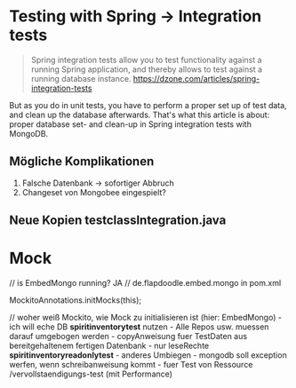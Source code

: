 Testing with Spring -> Integration tests
===================

> Spring integration tests allow you to test functionality against a running Spring application, and thereby allows to test against a running database instance. 
<https://dzone.com/articles/spring-integration-tests>

But as you do in unit tests, you have to perform a proper set up of test data, and clean up the database afterwards. That's what this article is about: proper database set- and clean-up in Spring integration tests with MongoDB.


## Mögliche Komplikationen
1. Falsche Datenbank -> sofortiger Abbruch
2. Changeset von Mongobee eingespielt?

## Neue Kopien testclassIntegration.java


#  Mock

// is EmbedMongo running? JA
        // <artifactId>de.flapdoodle.embed.mongo</artifactId> in pom.xml

MockitoAnnotations.initMocks(this);

// woher weiß Mockito, wie Mock zu initialisieren ist (hier: EmbedMongo)
	- ich will eche DB **spiritinventorytest** nutzen
	- Alle Repos usw. muessen darauf umgebogen werden
	- copyAnweisung fuer TestDaten aus bereitgehaltenem fertigen Datenbank
		- nur leseRechte **spiritinventoryreadonlytest**
			- anderes Umbiegen
			- mongodb soll exception werfen, wenn schreibanweisung kommt
			- fuer Test von Ressource /vervollstaendigungs-test (mit Performance)